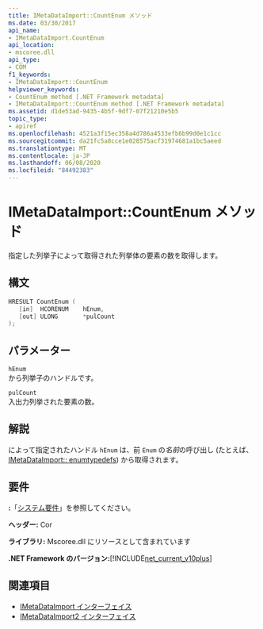 ```yaml
---
title: IMetaDataImport::CountEnum メソッド
ms.date: 03/30/2017
api_name:
- IMetaDataImport.CountEnum
api_location:
- mscoree.dll
api_type:
- COM
f1_keywords:
- IMetaDataImport::CountEnum
helpviewer_keywords:
- CountEnum method [.NET Framework metadata]
- IMetaDataImport::CountEnum method [.NET Framework metadata]
ms.assetid: d1de53ad-9435-4b5f-9df7-07f21210e5b5
topic_type:
- apiref
ms.openlocfilehash: 4521a3f15ec358a4d786a4533efb6b99d0e1c1cc
ms.sourcegitcommit: da21fc5a8cce1e028575acf31974681a1bc5aeed
ms.translationtype: MT
ms.contentlocale: ja-JP
ms.lasthandoff: 06/08/2020
ms.locfileid: "84492383"
---
```

# <a name="imetadataimportcountenum-method"></a>IMetaDataImport::CountEnum メソッド
指定した列挙子によって取得された列挙体の要素の数を取得します。  
  
## <a name="syntax"></a>構文  
  
```cpp  
HRESULT CountEnum (  
   [in]  HCORENUM    hEnum,
   [out] ULONG       *pulCount  
);  
```  
  
## <a name="parameters"></a>パラメーター  
 `hEnum`  
 から列挙子のハンドルです。  
  
 `pulCount`  
 入出力列挙された要素の数。  
  
## <a name="remarks"></a>解説  
 によって指定されたハンドル `hEnum` は、前 `Enum` の*名前*の呼び出し (たとえば、 [IMetaDataImport:: enumtypedefs](imetadataimport-enumtypedefs-method.md)) から取得されます。  
  
## <a name="requirements"></a>要件  
 **:**「[システム要件](../../get-started/system-requirements.md)」を参照してください。  
  
 **ヘッダー:** Cor  
  
 **ライブラリ:** Mscoree.dll にリソースとして含まれています  
  
 **.NET Framework のバージョン:**[!INCLUDE[net_current_v10plus](../../../../includes/net-current-v10plus-md.md)]  
  
## <a name="see-also"></a>関連項目

- [IMetaDataImport インターフェイス](imetadataimport-interface.md)
- [IMetaDataImport2 インターフェイス](imetadataimport2-interface.md)
